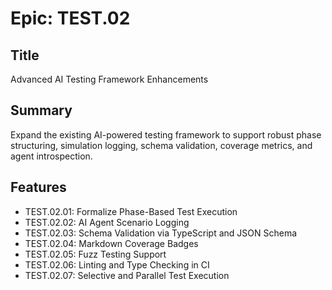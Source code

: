 # Epic: TEST.02

## Title
Advanced AI Testing Framework Enhancements

## Summary
Expand the existing AI-powered testing framework to support robust phase structuring, simulation logging, schema validation, coverage metrics, and agent introspection.

## Features
- TEST.02.01: Formalize Phase-Based Test Execution
- TEST.02.02: AI Agent Scenario Logging
- TEST.02.03: Schema Validation via TypeScript and JSON Schema
- TEST.02.04: Markdown Coverage Badges
- TEST.02.05: Fuzz Testing Support
- TEST.02.06: Linting and Type Checking in CI
- TEST.02.07: Selective and Parallel Test Execution
